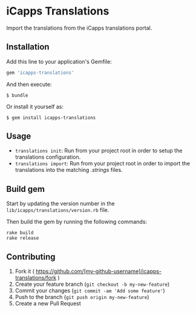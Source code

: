 # iCapps Translations

Import the translations from the iCapps translations portal.

## Installation

Add this line to your application's Gemfile:

```ruby
gem 'icapps-translations'
```

And then execute:

    $ bundle

Or install it yourself as:

    $ gem install icapps-translations

## Usage

- `translations init`: Run from your project root in order to setup the translations configuration.
- `translations import`: Run from your project root in order to import the translations into the matching _.strings_ files.

## Build gem

Start by updating the version number in the `lib/icapps/translations/version.rb` file.

Then build the gem by running the following commands:

    rake build
    rake release

## Contributing

1. Fork it ( https://github.com/[my-github-username]/icapps-translations/fork )
2. Create your feature branch (`git checkout -b my-new-feature`)
3. Commit your changes (`git commit -am 'Add some feature'`)
4. Push to the branch (`git push origin my-new-feature`)
5. Create a new Pull Request
